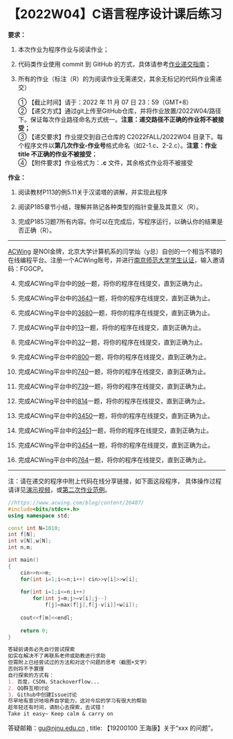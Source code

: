 # 【2022W04】C语言程序设计课后练习 
**要求：** 
1. 本次作业为程序作业与阅读作业； 
2. 代码类作业使用 commit 到 GitHub 的方式，具体请参考[作业递交指南](https://github.com/njnucsta2022/C2022FALL/blob/main/%E4%BD%9C%E4%B8%9A%E9%80%92%E4%BA%A4%E6%8C%87%E5%8D%97.pdf)； 
3. 所有的作业（标注（R）的为阅读作业无需递交，其余无标记的代码作业需递交）

	① 【截止时间】请于：2022 年 11 月 07 日 23：59（GMT+8）  
	② 【递交方式】通过git上传至GitHub仓库，并将作业放置/2022W04/路径下。保证每次作业路径命名方式统一。**注意：递交路径不正确的作业将不被接受；**  
	③ 【递交要求】作业提交到自己仓库的 C2022FALL/2022W04 目录下。每个程序文件以**第几次作业-作业号**格式命名（如2-1.c、2-2.c）。**注意：作业 title 不正确的作业不被接受**；  
	④ 【附件要求】作业格式为：**.c** 文件，其余格式作业将不被接受

**作业：** 
1. 阅读教材P113的例5.11关于汉诺塔的讲解，并实现此程序

2. 阅读P185章节小结，理解并熟记各种类型的指针变量及其意义（R）。

3. 完成P185习题7所有内容。你可以在完成后，写程序运行，以确认你的结果是否正确（R）。
---
[ACWing](https://www.acwing.com) 是NOI金牌，北京大学计算机系的闫学灿（y总）自创的一个相当不错的在线编程平台。注册一个ACWing账号，并进行[南京师范大学学生认证](https://www.acwing.com/user/security/school_verify/ac_stars/)，输入邀请码：FGGCP。

4. 完成ACWing平台中的[96](https://www.acwing.com/problem/content/98/)一题，将你的程序在线提交，直到正确为止。

5. 完成ACWing平台中的[3643](https://www.acwing.com/problem/content/3646/)一题，将你的程序在线提交，直到正确为止。

6. 完成ACWing平台中的[3680](https://www.acwing.com/problem/content/3683/)一题，将你的程序在线提交，直到正确为止。

7. 完成ACWing平台中的[13](https://www.acwing.com/problem/content/14/)一题，将你的程序在线提交，直到正确为止。

8. 完成ACWing平台中的[32](https://www.acwing.com/problem/content/30/)一题，将你的程序在线提交，直到正确为止。

9. 完成ACWing平台中的[800](https://www.acwing.com/problem/content/802/)一题，将你的程序在线提交，直到正确为止。

10. 完成ACWing平台中的[740](https://www.acwing.com/problem/content/742/)一题，将你的程序在线提交，直到正确为止。

11. 完成ACWing平台中的[739](https://www.acwing.com/problem/content/741/)一题，将你的程序在线提交，直到正确为止。

12. 完成ACWing平台中的[814](https://www.acwing.com/problem/content/816/)一题，将你的程序在线提交，直到正确为止。

13. 完成ACWing平台中的[3450](https://www.acwing.com/problem/content/solution/3453/1/)一题，将你的程序在线提交，直到正确为止。

14. 完成ACWing平台中的[3451](https://www.acwing.com/problem/content/3454/)一题，将你的程序在线提交，直到正确为止。

15. 完成ACWing平台中的[3454](https://www.acwing.com/problem/content/description/3457/)一题，将你的程序在线提交，直到正确为止。

16. 完成ACWing平台中的[764](https://www.acwing.com/problem/content/766/)一题，将你的程序在线提交，直到正确为止。

---
注：请在递交的程序中附上代码在线分享链接，如下面这段程序，
具体操作过程请详见[演示视频](https://www.jianguoyun.com/p/DZmOQVwQjJqGCxjXzd4EIAA)，或[第二次作业范例](https://github.com/njnucsta2022/C2022FALL/blob/main/2022W02/(2)%20Homework%20%20DDL-20221024-2359.md)。
```cpp
//https://www.acwing.com/blog/content/26407/
#include<bits/stdc++.h>
using namespace std;

const int N=1010;
int f[N];
int v[N],w[N];
int n,m;

int main()
{
    cin>>n>>m;
    for(int i=1;i<=n;i++) cin>>v[i]>>w[i];
    
    for(int i=1;i<=n;i++)
        for(int j=m;j>=v[i];j--)
            f[j]=max(f[j],f[j-v[i]]+w[i]);
            
    cout<<f[m]<<endl;
    
    return 0;
}
```

```markdown
答疑前请务必先自行尝试探索
如实在解决不了再联系老师或助教进行求助
但需附上已经尝试过的方法和对这个问题的思考（截图+文字）
否则将不予置理
自行探索的方式有：
1. 百度，CSDN，Stackoverflow...
2. QQ群互相讨论
3. Github中创建Issue讨论
尽早地有意识地培养自学能力，这对今后的学习有很大的帮助
趁年轻还有时间，请耐心去探索，去试错！
Take it easy~ Keep calm & carry on
```

答疑邮箱：gu@njnu.edu.cn , title: 【19200100 王海康】关于“xxx 的问题”。